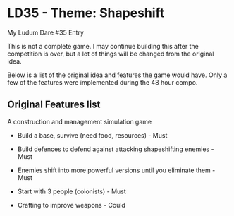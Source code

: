 # LD35 - Theme: Shapeshift
My Ludum Dare #35 Entry

This is not a complete game.
I may continue building this after the competition is over, but a lot of things will be changed from the original idea.

Below is a list of the original idea and features the game would have.
Only a few of the features were implemented during the 48 hour compo.

## Original Features list
A construction and management simulation game

- Build a base, survive (need food, resources) - Must

- Build defences to defend against attacking shapeshifting enemies - Must

- Enemies shift into more powerful versions until you eliminate them - Must

- Start with 3 people (colonists) - Must

- Crafting to improve weapons - Could
